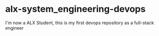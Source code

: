 # alx-system_engineering-devops
I'm now a ALX Student, this is my first devops repository as a full-stack engineer 
